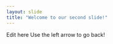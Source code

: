 ```yaml
---
layout: slide
title: "Welcome to our second slide!"
---
```

Edit here 
Use the left arrow to go back!
